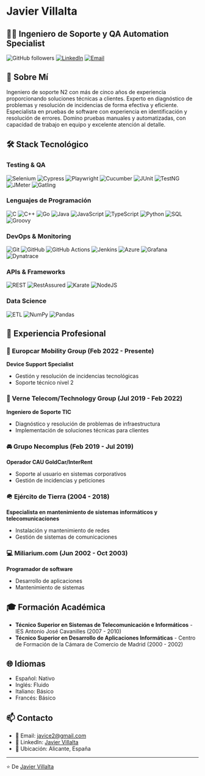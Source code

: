 # Javier Villalta
## 👨‍💻 Ingeniero de Soporte y QA Automation Specialist

![GitHub followers](https://img.shields.io/github/followers/javiervillalta?style=social)
[![LinkedIn](https://img.shields.io/badge/LinkedIn-javier--villalta-blue)](https://www.linkedin.com/in/javier-villalta-8ba187198/)
[![Email](https://img.shields.io/badge/Email-javice2%40gmail.com-red)](mailto:javice2@gmail.com)

## 🚀 Sobre Mí

Ingeniero de soporte N2 con más de cinco años de experiencia proporcionando soluciones técnicas a clientes. 
Experto en diagnóstico de problemas y resolución de incidencias de forma efectiva y eficiente. 
Especialista en pruebas de software con experiencia en identificación y resolución de errores. 
Domino pruebas manuales y automatizadas, con capacidad de trabajo en equipo y excelente atención al detalle.

## 🛠️ Stack Tecnológico

### Testing & QA
![Selenium](https://img.shields.io/badge/-Selenium-43B02A?style=flat-square&logo=selenium&logoColor=white)
![Cypress](https://img.shields.io/badge/-Cypress-17202C?style=flat-square&logo=cypress&logoColor=white)
![Playwright](https://img.shields.io/badge/-Playwright-2EAD33?style=flat-square&logo=playwright&logoColor=white)
![Cucumber](https://img.shields.io/badge/-Cucumber-23D96C?style=flat-square&logo=cucumber&logoColor=white)
![JUnit](https://img.shields.io/badge/-JUnit-25A162?style=flat-square&logo=junit5&logoColor=white)
![TestNG](https://img.shields.io/badge/-TestNG-0099E5?style=flat-square&logo=testng&logoColor=white)
![JMeter](https://img.shields.io/badge/-JMeter-D22128?style=flat-square&logo=apache-jmeter&logoColor=white)
![Gatling](https://img.shields.io/badge/-Gatling-FF9E2A?style=flat-square&logo=gatling&logoColor=white)

### Lenguajes de Programación
![C](https://img.shields.io/badge/C-00599C?logo=c&logoColor=white)
![C++](https://img.shields.io/badge/C++-%2300599C.svg?logo=c%2B%2B&logoColor=white)
![Go](https://img.shields.io/badge/Go-%2300ADD8.svg?&logo=go&logoColor=white)
![Java](https://img.shields.io/badge/-Java-007396?style=flat-square&logo=java&logoColor=white)
![JavaScript](https://img.shields.io/badge/-JavaScript-F7DF1E?style=flat-square&logo=javascript&logoColor=black)
![TypeScript](https://img.shields.io/badge/-TypeScript-3178C6?style=flat-square&logo=typescript&logoColor=white)
![Python](https://img.shields.io/badge/-Python-3776AB?style=flat-square&logo=python&logoColor=white)
![SQL](https://img.shields.io/badge/-SQL-4479A1?style=flat-square&logo=mysql&logoColor=white)
![Groovy](https://img.shields.io/badge/-Groovy-4298B8?style=flat-square&logo=apache-groovy&logoColor=white)

### DevOps & Monitoring
![Git](https://img.shields.io/badge/-Git-F05032?style=flat-square&logo=git&logoColor=white)
![GitHub](https://img.shields.io/badge/-GitHub-181717?style=flat-square&logo=github&logoColor=white)
![GitHub Actions](https://img.shields.io/badge/-GitHub_Actions-2088FF?style=flat-square&logo=github-actions&logoColor=white)
![Jenkins](https://img.shields.io/badge/-Jenkins-D24939?style=flat-square&logo=jenkins&logoColor=white)
![Azure](https://img.shields.io/badge/-Azure-0078D4?style=flat-square&logo=microsoft-azure&logoColor=white)
![Grafana](https://img.shields.io/badge/-Grafana-F46800?style=flat-square&logo=grafana&logoColor=white)
![Dynatrace](https://img.shields.io/badge/-Dynatrace-1496FF?style=flat-square&logo=dynatrace&logoColor=white)

### APIs & Frameworks
![REST](https://img.shields.io/badge/-REST-FF6C37?style=flat-square&logo=postman&logoColor=white)
![RestAssured](https://img.shields.io/badge/-RestAssured-4B9E4B?style=flat-square&logo=restassured&logoColor=white)
![Karate](https://img.shields.io/badge/-Karate-FDB60D?style=flat-square&logo=karate&logoColor=white)
![NodeJS](https://img.shields.io/badge/-NodeJS-339933?style=flat-square&logo=node.js&logoColor=white)

### Data Science
![ETL](https://custom-icon-badges.demolab.com/badge/ETL-9370DB?logo=etl-logo&logoColor=fff)
![NumPy](https://img.shields.io/badge/NumPy-4DABCF?logo=numpy&logoColor=fff)
![Pandas](https://img.shields.io/badge/Pandas-150458?logo=pandas&logoColor=fff)

## 💼 Experiencia Profesional

### 🚗 Europcar Mobility Group (Feb 2022 - Presente)
**Device Support Specialist**
- Gestión y resolución de incidencias tecnológicas
- Soporte técnico nivel 2

### 📡 Verne Telecom/Technology Group (Jul 2019 - Feb 2022)
**Ingeniero de Soporte TIC**
- Diagnóstico y resolución de problemas de infraestructura
- Implementación de soluciones técnicas para clientes

### 🚘 Grupo Necomplus (Feb 2019 - Jul 2019)
**Operador CAU GoldCar/InterRent**
- Soporte al usuario en sistemas corporativos
- Gestión de incidencias y peticiones

### 🪖 Ejército de Tierra (2004 - 2018)
**Especialista en mantenimiento de sistemas informáticos y telecomunicaciones**
- Instalación y mantenimiento de redes
- Gestión de sistemas de comunicaciones

### 💻 Miliarium.com (Jun 2002 - Oct 2003)
**Programador de software**
- Desarrollo de aplicaciones
- Mantenimiento de sistemas

## 🎓 Formación Académica

- **Técnico Superior en Sistemas de Telecomunicación e Informáticos** - IES Antonio José Cavanilles (2007 - 2010)
- **Técnico Superior en Desarrollo de Aplicaciones Informáticas** - Centro de Formación de la Cámara de Comercio de Madrid (2000 - 2002)

## 🌐 Idiomas

- Español: Nativo
- Inglés: Fluido
- Italiano: Básico
- Francés: Básico

  
## 📫 Contacto

- 📧 Email: [javice2@gmail.com](mailto:javice2@gmail.com)
- 🔗 LinkedIn: [Javier Villalta](https://www.linkedin.com/in/javier-villalta-8ba187198/)
- 📍 Ubicación: Alicante, España

---
⭐️ De [Javier Villalta](https://github.com/javice)
